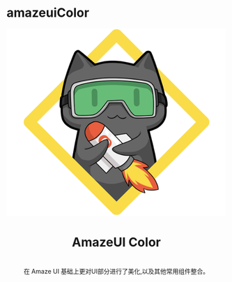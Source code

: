 # amazeuiColor
![](https://github.com/OKAERI/amazeuiColor/blob/master/color/assets/img/cat.png)
<center><h1>AmazeUI Color<h1></center>
<center>在 Amaze UI 基础上更对UI部分进行了美化,以及其他常用组件整合。</center>
